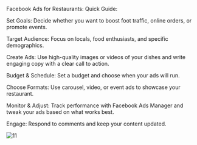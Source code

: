 Facebook Ads for Restaurants: Quick Guide:

Set Goals: Decide whether you want to boost foot traffic, online orders, or promote events.

Target Audience: Focus on locals, food enthusiasts, and specific demographics.

Create Ads: Use high-quality images or videos of your dishes and write engaging copy with a clear call to action.

Budget & Schedule: Set a budget and choose when your ads will run.

Choose Formats: Use carousel, video, or event ads to showcase your restaurant.

Monitor & Adjust: Track performance with Facebook Ads Manager and tweak your ads based on what works best.

Engage: Respond to comments and keep your content updated.

![11](https://github.com/user-attachments/assets/ee2511af-fceb-4acc-84d4-956443636a9c)

